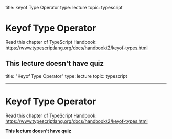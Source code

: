 title: keyof Type Operator
type: lecture
topic: typescript

# Keyof Type Operator

Read this chapter of TypeScript Handbook: https://www.typescriptlang.org/docs/handbook/2/keyof-types.html

## **This lecture doesn't have quiz**

title: "Keyof Type Operator"
type: lecture
topic: typescript

---

# Keyof Type Operator

Read this chapter of TypeScript Handbook: https://www.typescriptlang.org/docs/handbook/2/keyof-types.html

**This lecture doesn't have quiz**
